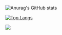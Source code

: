 ![Anurag's GitHub stats](https://github-readme-stats.vercel.app/api?username=Stradalec&show_icons=true&theme=radical)

[![Top Langs](https://github-readme-stats.vercel.app/api/top-langs/?username=Stradalec&layout=compact)](https://github.com/Stradalec/github-readme-stats)

![](https://komarev.com/ghpvc/?username=Stradalec&color=green)
